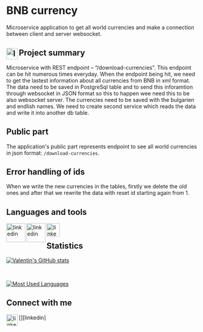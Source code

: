 # BNB currency

Microservice application to get all world currencies and make a connection between client and server websocket.

## Project summary <img align="left" alt="linkedin" width="30px" src="https://i.pinimg.com/originals/1b/37/a3/1b37a31607ae30bf0fd3cf73f6009447.png" />

Microservice with REST endpoint – “/download-currencies”. This endpoint can be hit numerous times everyday. When the endpoint being hit, we need to get the lastest information about all currencies from BNB in xml format. The data need to be saved in PostgreSql table and to send
this inforamtion through websocket in JSON format so this to happen wee need this to be also websocket server. The currencies need to be saved with the bulgarien and endlish names.
We need to create second service which reads the data and write it into another db table.

## Public part

The application's public part represents endpoint to see all world currencies in json format: `/download-currencies`.

## Error handling of ids

When we write the new currencies in the tables, firstly we delete the old ones and after that we rewrite the data with reset id starting again from 1.

## Languages and tools

[<img align="left" alt="linkedin" width="50px" src="https://www.google.com/url?sa=i&url=https%3A%2F%2F1000logos.net%2Fjava-logo%2F&psig=AOvVaw08hEJFk-9vylEl73mn3Ig4&ust=1711116354625000&source=images&cd=vfe&opi=89978449&ved=0CBIQjRxqFwoTCMiyoqXDhYUDFQAAAAAdAAAAABAI" />][java]
[<img align="left" alt="linkedin" width="50px" src="https://cdn.freebiesupply.com/logos/thumbs/2x/git-logo.png" />][git]
[<img align="left" alt="linkedin" width="35px" src="https://upload.wikimedia.org/wikipedia/commons/thumb/9/91/Octicons-mark-github.svg/2048px-Octicons-mark-github.svg.png" />][github]

<br/>


## Statistics

[![Valentin's GitHub stats](https://github-readme-stats.vercel.app/api?username=vasilev02&show_icons=true)](https://github.com/vasilev02/BNBcurrency)

<br/>

[![Most Used Languages](https://github-readme-stats.vercel.app/api/top-langs/?username=vasilev02)](https://github.com/vasilev02/BNBcurrency)


## Connect with me

[<img align="left" alt="linkedin" width="30px" src="https://cdn.icon-icons.com/icons2/2429/PNG/512/linkedin_logo_icon_147268.png" />][linkedin]

[java]: https://www.java.com/en/
[git]: https://git-scm.com/
[github]: https://github.com/
